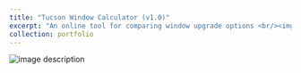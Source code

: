 ```yaml
---
title: "Tucson Window Calculator (v1.0)"
excerpt: "An online tool for comparing window upgrade options <br/><img src='/images/Fink_Alyssa_Capstone_Full_Board.jpg'>"
collection: portfolio
---
```


![image description](/images/Fink_Alyssa_Capstone_Full_Board.jpg)

